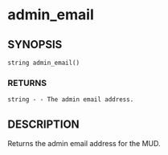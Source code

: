 # admin_email

## SYNOPSIS

    string admin_email()

### RETURNS

    string - - The admin email address.

## DESCRIPTION

Returns the admin email address for the MUD.
